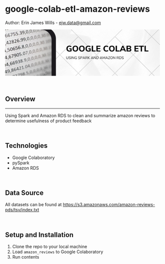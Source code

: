 # google-colab-etl-amazon-reviews

Author:  Erin James Wills - ejw.data@gmail.com    

![](./images/amazon-reviews-google-colab.png)

<br>

## Overview 
<hr>

Using Spark and Amazon RDS to clean and summarize amazon reviews to determine usefulness of product feedback  

<br>


## Technologies    
*  Google Colaboratory
*  pySpark
*  Amazon RDS

<br>

## Data Source  
All datasets can be found at https://s3.amazonaws.com/amazon-reviews-pds/tsv/index.txt

<br>

## Setup and Installation  
1. Clone the repo to your local machine
1. Load `amazon_reviews` to Google Colaboratory
1. Run contents  

